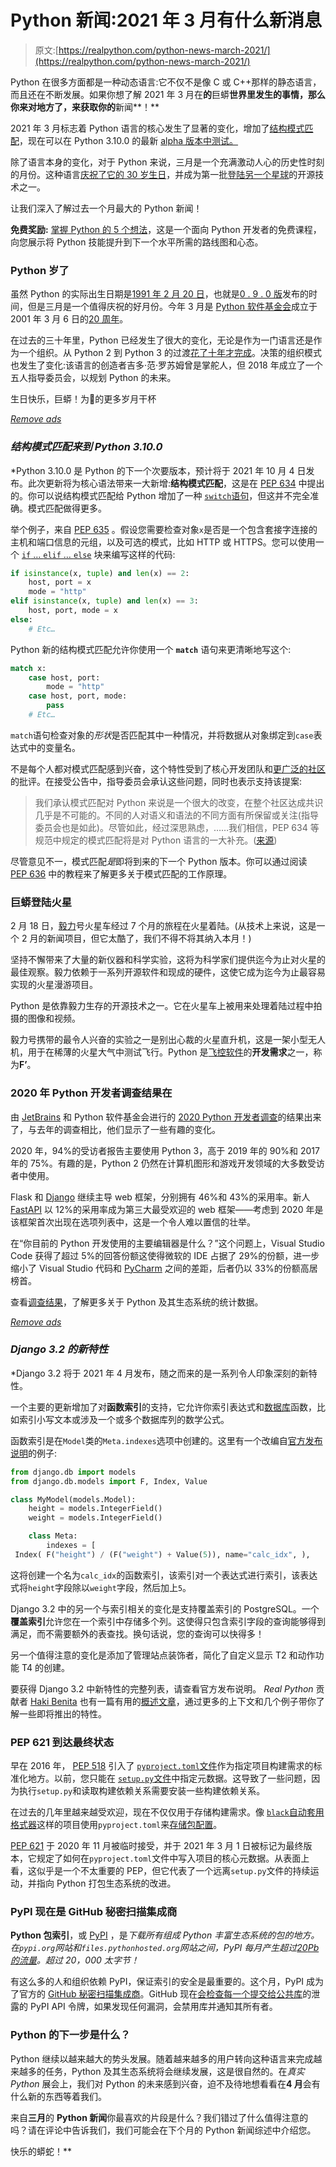 # Python 新闻:2021 年 3 月有什么新消息

> 原文:[https://realpython.com/python-news-march-2021/](https://realpython.com/python-news-march-2021/)

Python 在很多方面都是一种动态语言:它不仅不是像 C 或 C++那样的静态语言，而且还在不断发展。如果你想了解 2021 年 3 月在**的**巨蟒**世界里发生的事情，那么你来对地方了，来获取你的**新闻**！**

2021 年 3 月标志着 Python 语言的核心发生了显著的变化，增加了[结构模式匹配](https://www.python.org/dev/peps/pep-0636/)，现在可以在 Python 3.10.0 的最新 [alpha 版本中测试。](https://pythoninsider.blogspot.com/2021/03/python-3100a6-is-now-available-for.html)

除了语言本身的变化，对于 Python 来说，三月是一个充满激动人心的历史性时刻的月份。这种语言[庆祝了它的 30 岁生日](https://pyfound.blogspot.com/2021/03/happy-anniversary-to-python-and-python.html)，并成为第一批[登陆另一个星球](https://twitter.com/thepsf/status/1362516507918483458)的开源技术之一。

让我们深入了解过去一个月最大的 Python 新闻！

**免费奖励:** [掌握 Python 的 5 个想法](https://realpython.com/bonus/python-mastery-course/)，这是一个面向 Python 开发者的免费课程，向您展示将 Python 技能提升到下一个水平所需的路线图和心态。

### Python 岁了

虽然 Python 的实际出生日期是[1991 年 2 月 20 日](https://python-history.blogspot.com/2009/01/brief-timeline-of-python.html)，也就是[0 . 9 . 0 版](https://github.com/smontanaro/python-0.9.1)发布的时间，但是三月是一个值得庆祝的好月份。今年 3 月是 [Python 软件基金会](https://www.python.org/psf/)成立于 2001 年 3 月 6 日的[20 周年](https://pyfound.blogspot.com/2021/03/happy-anniversary-to-python-and-python.html)。

在过去的三十年里，Python 已经发生了很大的变化，无论是作为一门语言还是作为一个组织。从 Python 2 到 Python 3 的过渡[花了十年才完成](https://www.python.org/doc/sunset-python-2/#:~:text=The%20sunset%20date%20has%20now,when%20we%20released%20Python%202.7.)。决策的组织模式也发生了变化:该语言的创造者吉多·范·罗苏姆曾是掌舵人，但 2018 年成立了一个五人指导委员会，以规划 Python 的未来。

生日快乐，巨蟒！为🥂的更多岁月干杯

[*Remove ads*](/account/join/)

### *结构模式匹配来到 Python 3.10.0*

 *Python 3.10.0 是 Python 的下一个次要版本，预计将于 2021 年 10 月 4 日发布。此次更新将为核心语法带来一大新增:**结构模式匹配**，这是在 [PEP 634](https://www.python.org/dev/peps/pep-0634/) 中提出的。你可以说结构模式匹配给 Python 增加了一种 [`switch`语句](https://en.wikipedia.org/wiki/Switch_statement)，但这并不完全准确。模式匹配做得更多。

举个例子，来自 [PEP 635](https://www.python.org/dev/peps/pep-0635/) 。假设您需要检查对象`x`是否是一个包含套接字连接的主机和端口信息的元组，以及可选的模式，比如 HTTP 或 HTTPS。您可以使用一个 [`if` … `elif` … `else`](https://realpython.com/python-conditional-statements/) 块来编写这样的代码:

```py
if isinstance(x, tuple) and len(x) == 2:
    host, port = x
    mode = "http"
elif isinstance(x, tuple) and len(x) == 3:
    host, port, mode = x
else:
    # Etc…
```

Python 新的结构模式匹配允许你使用一个 **`match`** 语句来更清晰地写这个:

```py
match x:
    case host, port:
        mode = "http"
    case host, port, mode:
        pass
    # Etc…
```

`match`语句检查对象的*形状*是否匹配其中一种情况，并将数据从对象绑定到`case`表达式中的变量名。

不是每个人都对模式匹配感到兴奋，这个特性受到了核心开发团队和[更广泛的社区](https://twitter.com/brandon_rhodes/status/1360032460613050368)的批评。在接受公告中，指导委员会承认这些问题，同时也表示支持该提案:

> 我们承认模式匹配对 Python 来说是一个很大的改变，在整个社区达成共识几乎是不可能的。不同的人对语义和语法的不同方面有所保留或关注(指导委员会也是如此)。尽管如此，经过深思熟虑，……我们相信，PEP 634 等规范中规定的模式匹配将是对 Python 语言的一大补充。([来源](https://lwn.net/Articles/845480/))

尽管意见不一，模式匹配*是*即将到来的下一个 Python 版本。你可以通过阅读 [PEP 636](https://www.python.org/dev/peps/pep-0636/) 中的教程来了解更多关于模式匹配的工作原理。

### 巨蟒登陆火星

2 月 18 日，[毅力](https://www.nasa.gov/perseverance)号火星车经过 7 个月的旅程在火星着陆。(从技术上来说，这是一个 2 月的新闻项目，但它太酷了，我们不得不将其纳入本月！)

坚持不懈带来了大量的新仪器和科学实验，这将为科学家们提供迄今为止对火星的最佳观察。毅力依赖于一系列开源软件和现成的硬件，这使它成为迄今为止最容易实现的火星漫游项目。

Python 是依靠毅力生存的开源技术之一。它在火星车上被用来处理着陆过程中拍摄的图像和视频。

毅力号携带的最令人兴奋的实验之一是别出心裁的火星直升机，这是一架小型无人机，用于在稀薄的火星大气中测试飞行。Python 是[飞控软件](https://nasa.github.io/fprime/#f-system-requirements)的**开发需求**之一，称为**F’**。

### 2020 年 Python 开发者调查结果在

由 [JetBrains](https://www.jetbrains.com/) 和 Python 软件基金会进行的 [2020 Python 开发者调查](https://www.jetbrains.com/lp/python-developers-survey-2020/)的结果出来了，与去年的调查相比，他们显示了一些有趣的变化。

2020 年，94%的受访者报告主要使用 Python 3，高于 2019 年的 90%和 2017 年的 75%。有趣的是，Python 2 仍然在计算机图形和游戏开发领域的大多数受访者中使用。

Flask 和 [Django](https://realpython.com/tutorials/django/) 继续主导 web 框架，分别拥有 46%和 43%的采用率。新人 [FastAPI](https://realpython.com/fastapi-python-web-apis/) 以 12%的采用率成为第三大最受欢迎的 web 框架——考虑到 2020 年是该框架首次出现在选项列表中，这是一个令人难以置信的壮举。

在“你目前的 Python 开发使用的主要编辑器是什么？”这个问题上，Visual Studio Code 获得了超过 5%的回答份额这使得微软的 IDE 占据了 29%的份额，进一步缩小了 Visual Studio 代码和 [PyCharm](https://realpython.com/pycharm-guide/) 之间的差距，后者仍以 33%的份额高居榜首。

查看[调查结果](https://www.jetbrains.com/lp/python-developers-survey-2020/)，了解更多关于 Python 及其生态系统的统计数据。

[*Remove ads*](/account/join/)

### *Django 3.2 的新特性*

 *Django 3.2 将于 2021 年 4 月发布，随之而来的是一系列令人印象深刻的新特性。

一个主要的更新增加了对**函数索引**的支持，它允许你索引表达式和[数据库](https://realpython.com/tutorials/databases/)函数，比如索引小写文本或涉及一个或多个数据库列的数学公式。

函数索引是在`Model`类的`Meta.indexes`选项中创建的。这里有一个改编自[官方发布说明](https://docs.djangoproject.com/en/3.2/releases/3.2/#functional-indexes)的例子:

```py
from django.db import models
from django.db.models import F, Index, Value

class MyModel(models.Model):
    height = models.IntegerField()
    weight = models.IntegerField()

    class Meta:
        indexes = [
 Index( F("height") / (F("weight") + Value(5)), name="calc_idx", ),        ]
```

这将创建一个名为`calc_idx`的函数索引，该索引对一个表达式进行索引，该表达式将`height`字段除以`weight`字段，然后加上`5`。

Django 3.2 中的另一个与索引相关的变化是支持覆盖索引的 PostgreSQL。一个**覆盖索引**允许您在一个索引中存储多个列。这使得只包含索引字段的查询能够得到满足，而不需要额外的表查找。换句话说，您的查询可以快得多！

另一个值得注意的变化是添加了管理站点装饰者，简化了自定义显示 T2 和动作功能 T4 的创建。

要获得 Django 3.2 中新特性的完整列表，请查看官方发布说明。 *Real Python* 贡献者 [Haki Benita](https://realpython.com/team/hbenita/) 也有一篇有用的[概述文章](https://hakibenita.com/django-32-exciting-features)，通过更多的上下文和几个例子带你了解一些即将推出的特性。

### PEP 621 到达最终状态

早在 2016 年， [PEP 518](https://www.python.org/dev/peps/pep-0518/) 引入了 [`pyproject.toml`文件](https://snarky.ca/what-the-heck-is-pyproject-toml/)作为指定项目构建需求的标准化地方。以前，您只能在 [`setup.py`文件](https://realpython.com/pypi-publish-python-package/#configuring-your-package)中指定元数据。这导致了一些问题，因为执行`setup.py`和读取构建依赖关系需要安装一些构建依赖关系。

在过去的几年里越来越受欢迎，现在不仅仅用于存储构建需求。像 [`black`自动套用格式器](https://github.com/psf/black)这样的项目使用`pyproject.toml`来[存储包配置](https://github.com/psf/black/blob/master/pyproject.toml)。

[PEP 621](https://www.python.org/dev/peps/pep-0621/#abstract) 于 2020 年 11 月被临时接受，并于 2021 年 3 月 1 日被标记为最终版本，它规定了如何在`pyproject.toml`文件中写入项目的核心元数据。从表面上看，这似乎是一个不太重要的 PEP，但它代表了一个远离`setup.py`文件的持续运动，并指向 Python 打包生态系统的改进。

### PyPI 现在是 GitHub 秘密扫描集成商

**Python 包索引**，或 [PyPI](https://realpython.com/pypi-publish-python-package/) ，是*下载所有组成 Python 丰富生态系统的包的地方。在`pypi.org`网站和`files.pythonhosted.org`网站之间，PyPI 每月产生超过[20*Pb*的流量](https://twitter.com/EWDurbin/status/1375748779450765316?s=20)。超过 20，000 太字节！*

有这么多的人和组织依赖 PyPI，保证索引的安全是最重要的。这个月，PyPI 成为了官方的 [GitHub 秘密扫描集成商](https://github.blog/changelog/2021-03-22-the-python-package-index-is-now-a-github-secret-scanning-integrator/)。GitHub 现在[会检查每一个提交给公共库](https://docs.github.com/en/code-security/secret-security/about-secret-scanning)的泄露的 PyPI API 令牌，如果发现任何漏洞，会禁用库并通知其所有者。

### Python 的下一步是什么？

Python 继续以越来越大的势头发展。随着越来越多的用户转向这种语言来完成越来越多的任务，Python 及其生态系统将会继续发展，这是很自然的。在*真实 Python* 展会上，我们对 Python 的未来感到兴奋，迫不及待地想看看在**4 月**会有什么新的东西等着我们。

来自**三月**的 **Python 新闻**你最喜欢的片段是什么？我们错过了什么值得注意的吗？请在评论中告诉我们，我们可能会在下个月的 Python 新闻综述中介绍您。

快乐的蟒蛇！**